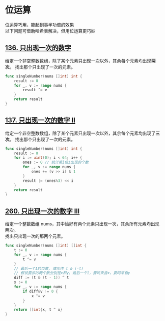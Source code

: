 # 位运算
位运算巧用，能起到事半功倍的效果<br>
以下问题可借助哈希表解决，但用位运算更巧妙
## [136. 只出现一次的数字](https://leetcode-cn.com/problems/single-number/)
给定一个非空整数数组，除了某个元素只出现一次以外，其余每个元素均出现**两次**。
找出那个只出现了一次的元素。
```go
func singleNumber(nums []int) int {
    result := 0
    for _, v := range nums {
        result ^= v
    }
    return result
}
```
## [137. 只出现一次的数字 II](https://leetcode-cn.com/problems/single-number-ii/)
给定一个非空整数数组，除了某个元素只出现一次以外，其余每个元素均出现了**三次**。
找出那个只出现了一次的元素。
```go
func singleNumber(nums []int) int {
    result := 0
    for i := uint(0); i < 64; i++ {
        ones := 0 // 统计第i位1出现的个数
        for _, v := range nums {
            ones += (v >> i) & 1
        }
        result |= (ones%3) << i
    }
    return result
}
```
## [260. 只出现一次的数字 III](https://leetcode-cn.com/problems/single-number-iii/)
给定一个整数数组 nums，其中恰好有两个元素只出现一次，其余所有元素均出现两次。<br> 
找出只出现一次的那两个元素。
```go
func singleNumber(nums []int) []int {
	t := 0
	for _, v := range nums {
		t ^= v
	}
	// 最后一个1的位置, 或写作 t & (-t)
	// 假设要求的两个数分别是x和y，最后一个1，要吗来自x，要吗来自y
	diff := (t & (t - 1)) ^ t
	x := 0
	for _, v := range nums {
		if diff&v != 0 {
			x ^= v
		}
	}
	return []int{x, t ^ x}
}
```